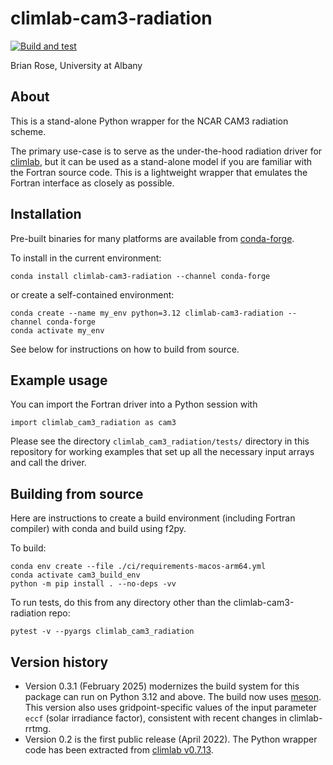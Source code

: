 # climlab-cam3-radiation

[![Build and test](https://github.com/climlab/climlab-cam3-radiation/actions/workflows/build-and-test.yml/badge.svg)](https://github.com/climlab/climlab-cam3-radiation/actions/workflows/build-and-test.yml)

Brian Rose, University at Albany

## About

This is a stand-alone Python wrapper for the NCAR CAM3 radiation scheme.

The primary use-case is to serve as the under-the-hood radiation driver
for [climlab](https://climlab.readthedocs.io/), but it can be used as a
stand-alone model if you are familiar with the Fortran source code.
This is a lightweight wrapper that emulates the Fortran interface as closely as possible.

## Installation

Pre-built binaries for many platforms are available from [conda-forge](https://conda-forge.org).

To install in the current environment:
```
conda install climlab-cam3-radiation --channel conda-forge
```
or create a self-contained environment:
```
conda create --name my_env python=3.12 climlab-cam3-radiation --channel conda-forge
conda activate my_env
```

See below for instructions on how to build from source.

## Example usage

You can import the Fortran driver into a Python session with
```
import climlab_cam3_radiation as cam3
```

Please see the directory `climlab_cam3_radiation/tests/` directory in this repository
for working examples that set up all the necessary input arrays and call the driver.

## Building from source

Here are instructions to create a build environment (including Fortran compiler)
with conda and build using f2py.

To build:
```
conda env create --file ./ci/requirements-macos-arm64.yml
conda activate cam3_build_env
python -m pip install . --no-deps -vv
```

To run tests, do this from any directory other than the climlab-cam3-radiation repo:
```
pytest -v --pyargs climlab_cam3_radiation
```

## Version history

- Version 0.3.1 (February 2025) modernizes the build system for this package can run on Python 3.12 and above. The build now uses [meson](https://mesonbuild.com/). This version also uses gridpoint-specific values of the input parameter `eccf` (solar irradiance factor), consistent with recent changes in climlab-rrtmg.
- Version 0.2 is the first public release (April 2022).
The Python wrapper code has been extracted from
[climlab v0.7.13](https://github.com/brian-rose/climlab/releases/tag/v0.7.13).
